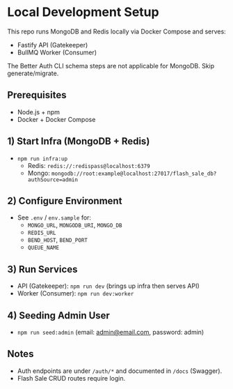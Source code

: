 # Local Development Setup

This repo runs MongoDB and Redis locally via Docker Compose and serves:
- Fastify API (Gatekeeper)
- BullMQ Worker (Consumer)

The Better Auth CLI schema steps are not applicable for MongoDB. Skip generate/migrate.

## Prerequisites
- Node.js + npm
- Docker + Docker Compose

## 1) Start Infra (MongoDB + Redis)
- `npm run infra:up`
  - Redis: `redis://:redispass@localhost:6379`
  - Mongo: `mongodb://root:example@localhost:27017/flash_sale_db?authSource=admin`

## 2) Configure Environment
- See `.env` / `env.sample` for:
  - `MONGO_URL`, `MONGODB_URI`, `MONGO_DB`
  - `REDIS_URL`
  - `BEND_HOST`, `BEND_PORT`
  - `QUEUE_NAME`

## 3) Run Services
- API (Gatekeeper): `npm run dev` (brings up infra then serves API)
- Worker (Consumer): `npm run dev:worker`

## 4) Seeding Admin User
- `npm run seed:admin` (email: admin@email.com, password: admin)

## Notes
- Auth endpoints are under `/auth/*` and documented in `/docs` (Swagger).
- Flash Sale CRUD routes require login.
